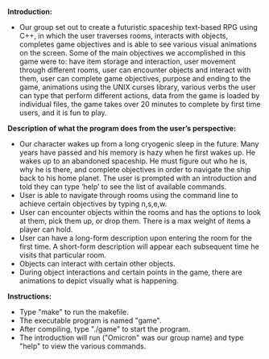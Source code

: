 **Introduction:**
- Our group set out to create a futuristic spaceship text-based RPG using C++, in which the user traverses rooms, interacts with objects, completes game objectives and is able to see various visual animations on the screen. Some of the main objectives we accomplished in this game were to: have item storage and interaction, user movement through different rooms, user can encounter objects and interact with them, user can complete game objectives, purpose and ending to the game, animations using the UNIX curses library, various verbs the user can type that perform different actions, data from the game is loaded by individual files, the game takes over 20 minutes to complete by first time users, and it is fun to play. 

**Description of what the program does from the user’s perspective:**
- Our character wakes up from a long cryogenic sleep in the future. Many years have passed and his memory is hazy when he first wakes up. He wakes up to an abandoned spaceship. He must figure out who he is, why he is there, and complete objectives in order to navigate the ship back to his home planet. The user is prompted with an introduction and told they can type ‘help’ to see the list of available commands.
- User is able to navigate through rooms using the command line to achieve certain objectives by typing n,s,e,w. 
- User can encounter objects within the rooms and has the options to look at them, pick them up, or drop them. There is a max weight of items a player can hold.
- User can have a long-form description upon entering the room for the first time. A short-form description will appear each subsequent time he visits that particular room.
- Objects can interact with certain other objects.
- During object interactions and certain points in the game, there are animations to depict visually what is happening. 

**Instructions:**
- Type "make" to run the makefile.
- The executable program is named "game".
- After compiling, type "./game" to start the program.
- The introduction will run ("Omicron" was our group name) and type "help" to view the various commands. 
